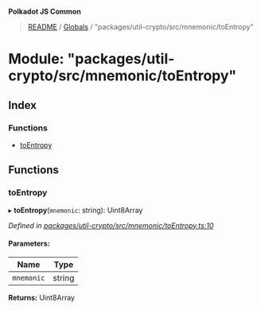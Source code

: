 **Polkadot JS Common**

> [README](../README.md) / [Globals](../globals.md) / "packages/util-crypto/src/mnemonic/toEntropy"

# Module: "packages/util-crypto/src/mnemonic/toEntropy"

## Index

### Functions

* [toEntropy](_packages_util_crypto_src_mnemonic_toentropy_.md#toentropy)

## Functions

### toEntropy

▸ **toEntropy**(`mnemonic`: string): Uint8Array

*Defined in [packages/util-crypto/src/mnemonic/toEntropy.ts:10](https://github.com/polkadot-js/common/blob/975103fd/packages/util-crypto/src/mnemonic/toEntropy.ts#L10)*

#### Parameters:

Name | Type |
------ | ------ |
`mnemonic` | string |

**Returns:** Uint8Array
